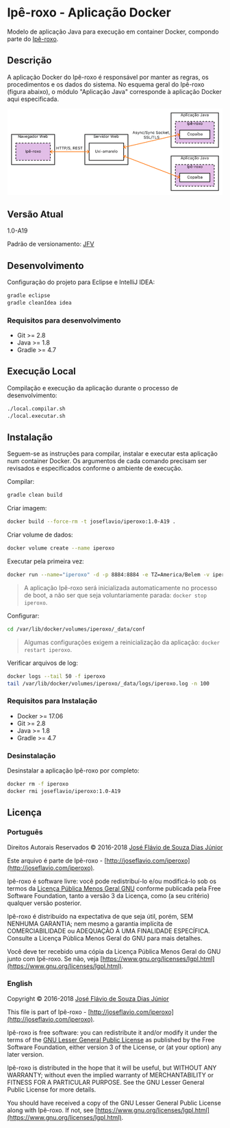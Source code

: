 # Ipê-roxo - Aplicação Docker

Modelo de aplicação Java para execução em container Docker, compondo parte do [Ipê-roxo](https://github.com/joseflaviojr/iperoxo).

## Descrição

A aplicação Docker do Ipê-roxo é responsável por manter as regras, os procedimentos e os dados do sistema. No esquema geral do Ipê-roxo (figura abaixo), o módulo "Aplicação Java" corresponde à aplicação Docker aqui especificada.

<img src="../projeto/EsquemaGeral.png">

## Versão Atual

1.0-A19

Padrão de versionamento: [JFV](http://joseflavio.com/jfv)

## Desenvolvimento

Configuração do projeto para Eclipse e IntelliJ IDEA:

```sh
gradle eclipse
gradle cleanIdea idea
```

### Requisitos para desenvolvimento

* Git >= 2.8
* Java >= 1.8
* Gradle >= 4.7

## Execução Local

Compilação e execução da aplicação durante o processo de desenvolvimento:

```sh
./local.compilar.sh
./local.executar.sh
```

## Instalação

Seguem-se as instruções para compilar, instalar e executar esta aplicação num container Docker. Os argumentos de cada comando precisam ser revisados e especificados conforme o ambiente de execução.

Compilar:

```sh
gradle clean build
```

Criar imagem:

```sh
docker build --force-rm -t joseflavio/iperoxo:1.0-A19 .
```

Criar volume de dados:

```sh
docker volume create --name iperoxo
```

Executar pela primeira vez:

```sh
docker run --name="iperoxo" -d -p 8884:8884 -e TZ=America/Belem -v iperoxo:/volume --ip=x.x.x.x --net xxxxxx --restart=unless-stopped joseflavio/iperoxo:1.0-A19
```

> A aplicação Ipê-roxo será inicializada automaticamente no processo de boot, a não ser que seja voluntariamente parada: `docker stop iperoxo`.

Configurar:

```sh
cd /var/lib/docker/volumes/iperoxo/_data/conf
```

> Algumas configurações exigem a reinicialização da aplicação: `docker restart iperoxo`.

Verificar arquivos de log:

```sh
docker logs --tail 50 -f iperoxo
tail /var/lib/docker/volumes/iperoxo/_data/logs/iperoxo.log -n 100
```

### Requisitos para Instalação

* Docker >= 17.06
* Git >= 2.8
* Java >= 1.8
* Gradle >= 4.7

### Desinstalação

Desinstalar a aplicação Ipê-roxo por completo:

```sh
docker rm -f iperoxo
docker rmi joseflavio/iperoxo:1.0-A19
```

## Licença

### Português

Direitos Autorais Reservados &copy; 2016-2018 [José Flávio de Souza Dias Júnior](http://joseflavio.com)

Este arquivo é parte de Ipê-roxo - [http://joseflavio.com/iperoxo](http://joseflavio.com/iperoxo).

Ipê-roxo é software livre: você pode redistribuí-lo e/ou modificá-lo
sob os termos da [Licença Pública Menos Geral GNU](https://www.gnu.org/licenses/lgpl.html) conforme publicada pela
Free Software Foundation, tanto a versão 3 da Licença, como
(a seu critério) qualquer versão posterior.

Ipê-roxo é distribuído na expectativa de que seja útil,
porém, SEM NENHUMA GARANTIA; nem mesmo a garantia implícita de
COMERCIABILIDADE ou ADEQUAÇÃO A UMA FINALIDADE ESPECÍFICA. Consulte a
Licença Pública Menos Geral do GNU para mais detalhes.

Você deve ter recebido uma cópia da Licença Pública Menos Geral do GNU
junto com Ipê-roxo. Se não, veja [https://www.gnu.org/licenses/lgpl.html](https://www.gnu.org/licenses/lgpl.html).

### English

Copyright &copy; 2016-2018 [José Flávio de Souza Dias Júnior](http://joseflavio.com)

This file is part of Ipê-roxo - [http://joseflavio.com/iperoxo](http://joseflavio.com/iperoxo).

Ipê-roxo is free software: you can redistribute it and/or modify
it under the terms of the [GNU Lesser General Public License](https://www.gnu.org/licenses/lgpl.html) as published by
the Free Software Foundation, either version 3 of the License, or
(at your option) any later version.

Ipê-roxo is distributed in the hope that it will be useful,
but WITHOUT ANY WARRANTY; without even the implied warranty of
MERCHANTABILITY or FITNESS FOR A PARTICULAR PURPOSE. See the
GNU Lesser General Public License for more details.

You should have received a copy of the GNU Lesser General Public License
along with Ipê-roxo. If not, see [https://www.gnu.org/licenses/lgpl.html](https://www.gnu.org/licenses/lgpl.html).
